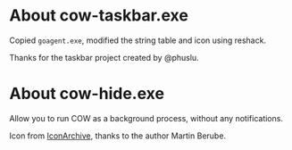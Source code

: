 # About cow-taskbar.exe

Copied `goagent.exe`, modified the string table and icon using reshack.

Thanks for the taskbar project created by @phuslu.

# About cow-hide.exe

Allow you to run COW as a background process, without any notifications.

Icon from [IconArchive](http://www.iconarchive.com/show/animal-icons-by-martin-berube/cow-icon.html), thanks to the author Martin Berube.

